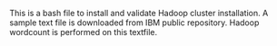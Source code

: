 This is a bash file to install and validate Hadoop cluster installation. 
A sample text file is downloaded from IBM public repository.
Hadoop wordcount is performed on this textfile.

